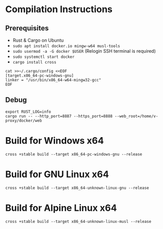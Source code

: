 # Compilation Instructions


## Prerequisites

* Rust & Cargo on Ubuntu
* `sudo apt install docker.io mingw-w64 musl-tools`
* `sudo usermod -a -G docker $USER` (Relogin SSH terminal is required)
* `sudo systemctl start docker`
* `cargo install cross`

```
cat >>~/.cargo/config <<EOF
[target.x86_64-pc-windows-gnu]
linker = "/usr/bin/x86_64-w64-mingw32-gcc"
EOF
```



## Debug 

```
export RUST_LOG=info
cargo run -- --http_port=8887 --https_port=8888 --web_root=/home/v-proxy/docker/web
```


# Build for Windows x64

```
cross +stable build --target x86_64-pc-windows-gnu --release
```

# Build for GNU Linux x64
```
cross +stable build --target x86_64-unknown-linux-gnu --release
```

# Build for Alpine Linux x64
```
cross +stable build --target x86_64-unknown-linux-musl --release
```
